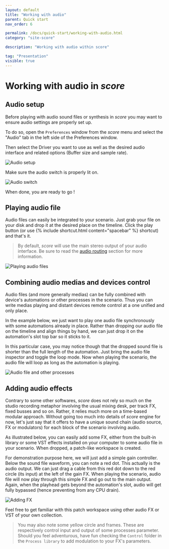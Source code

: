 ```yaml
---
layout: default
title: "Working with audio"
parent: Quick start
nav_order: 6

permalink: /docs/quick-start/working-with-audio.html
category: "site-score"

description: "Working with audio within score"

tag: "Presentation"
visible: true
---
```

# Working with audio in *score*
## Audio setup

Before playing with audio sound files or synthesis in *score* you may want to ensure audio settings are properly set up.

To do so, open the `Preferences` window from the *score* menu and select the "Audio" tab in the left side of the Preferences window.

Then select the Driver you want to use as well as the desired audio interface and related options (Buffer size and sample rate).

![Audio setup](/score-docs/assets/images/quick-start/working-with-audio/audio-preferences.png "Audio setup")

Make sure the audio switch is properly lit on. 

![Audio switch](/score-docs/assets/images/quick-start/working-with-audio/audio_switch.png "Audio setup")

When done, you are ready to go !

## Playing audio file

Audio files can easily be integrated to your scenario. Just grab your file on your disk and drop it at the desired place on the timeline. Click the play button (or use {% include shortcut.html content="spacebar" %} shortcut) and that's it.

> By default, *score* will use the main stereo output of your audio interface. Be sure to read the [audio routing](/score-docs/in-depth/audio_routing.html "Audio routing") section for more information.

![Playing audio files](/score-docs/assets/images/quick-start/working-with-audio/reading-audio-file.gif "Playing audio files")

## Combining audio medias and devices control

Audio files (and more generally medias) can be fully combined with device's automations or other processes in the scenario. Thus you can write medias playing and distant devices remote control at a one unified and only place.

In the example below, we just want to play one audio file synchronously with some automations already in place. Rather than dropping our audio file on the timeline and align things by hand, we can just drop it on the automation's slot top bar so it sticks to it. 

In this particular case, you may notice though that the dropped sound file is shorter than the full length of the automation. Just bring the audio file inspector and toggle the loop mode. Now when playing the scenario, the audio file will loop as long as the automation is playing.

![Audio file and other processes](/score-docs/assets/images/quick-start/working-with-audio/combining-audio-and-other-processes.gif "Audio files and other processes")

## Adding audio effects

Contrary to some other softwares, *score* does not rely so much on the studio recording metaphor involving the usual mixing desk, per track FX, fixed busses and so on. Rather, it relies much more on a time-based modular approach. Without going too much into details of *score* engine for now, let's just say that it offers to have a unique sound chain (audio source, FX or modulators) for each block of the scenario involving audio.

As illustrated below, you can easily add some FX, either from the built-in library or some VST effects installed on your computer to some audio file in your scenario. When dropped, a patch-like workspace is created. 

For demonstration purpose here, we will just add a simple gain controller. Below the sound file waveform, you can note a red dot. This actually is the audio output. We can just drag a cable from this red dot down to the red circle (its input) at the left of the gain FX. When playing the scenario, audio file will now play through this simple FX and go out to the main output. Again, when the playhead gets beyond the automation's slot, audio will get fully bypassed (hence preventing from any CPU drain).

![Adding FX](/score-docs/assets/images/quick-start/working-with-audio/simple-audio-fx.gif)

Feel free to get familiar with this patch workspace using other audio FX or VST of your own collection.

> You may also note some yellow circle and frames. These are respectively control input and output of some processes parameter. Should you feel adventurous, have fun checking the `Control` folder in the `Process library` to add modulation to your FX's parameters.